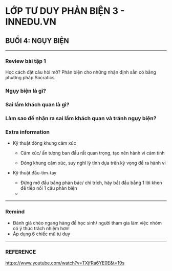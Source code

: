 # LỚP TƯ DUY PHẢN BIỆN 3 - INNEDU.VN

## BUỔI 4: NGỤY BIỆN

---------------------------------------------------------------------------------------
### Review bài tập 1

Học cách đặt câu hỏi mở? Phản biện cho những nhận định sẵn có bằng phương pháp Socratics

### Ngụy biện là gì?

### Sai lầm khách quan là gì?

### Làm sao để nhận ra sai lầm khách quan và tránh ngụy biện?

### Extra information

- Kỹ thuật đóng khung cảm xúc

  - Cảm xúc/ ấn tượng ban đầu rất quan trọng, tạo nên hành vi cảm tính
  
  - Đóng khung cảm xúc, suy nghĩ lý tính dựa trên kỳ vọng để ra hành vi
  
- Kỹ thuật đầu-tim-tay
  - Đừng mở đầu bằng phản bác/ chỉ trích, hãy bắt đầu bằng 1 lời khen để tiếp nối 1 câu phản biện
  -
---------------------------------------------------------------------------------------
### Remind

- Đánh giá chéo ngang hàng để học sinh/ người tham gia làm việc nhóm có ý thức trách nhiệm hơn!
- Áp dụng 6 chiếc mũ tư duy

---------------------------------------------------------------------------------------
### REFERENCE

https://www.youtube.com/watch?v=TXjfRa6YE0E&t=19s
